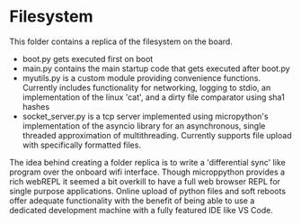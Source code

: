 # Filesystem
This folder contains a replica of the filesystem on the board.
 - boot.py gets executed first on boot
 - main.py contains the main startup code that gets executed after boot.py
 - myutils.py is a custom module providing convenience functions. Currently includes functionality for networking, logging to stdio, an implementation of the linux 'cat', and a dirty file comparator using sha1 hashes
 - socket_server.py is a tcp server implemented using micropython's implementation of the asyncio library for an asynchronous, single threaded approximation of multithreading. Currently supports file upload with specifically formatted files.

 The idea behind creating a folder replica is to write a 'differential sync' like program over the onboard wifi interface. Though microppython provides a rich webREPL it seemed a bit overkill to have a full web browser REPL for single purpose applications. Online upload of python files and soft reboots offer adequate functionality with the benefit of being able to use a dedicated development machine with a fully featured IDE like VS Code.

